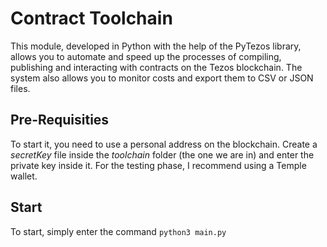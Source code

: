 # Contract Toolchain
This module, developed in Python with the help of the PyTezos library, allows you to automate and speed up the processes of compiling, publishing and interacting with contracts on the Tezos blockchain.
The system also allows you to monitor costs and export them to CSV or JSON files.

## Pre-Requisities
To start it, you need to use a personal address on the blockchain.
Create a *secretKey* file inside the *toolchain* folder (the one we are in) and enter the private key inside it.
For the testing phase, I recommend using a Temple wallet.

## Start
To start, simply enter the command ```python3 main.py```
